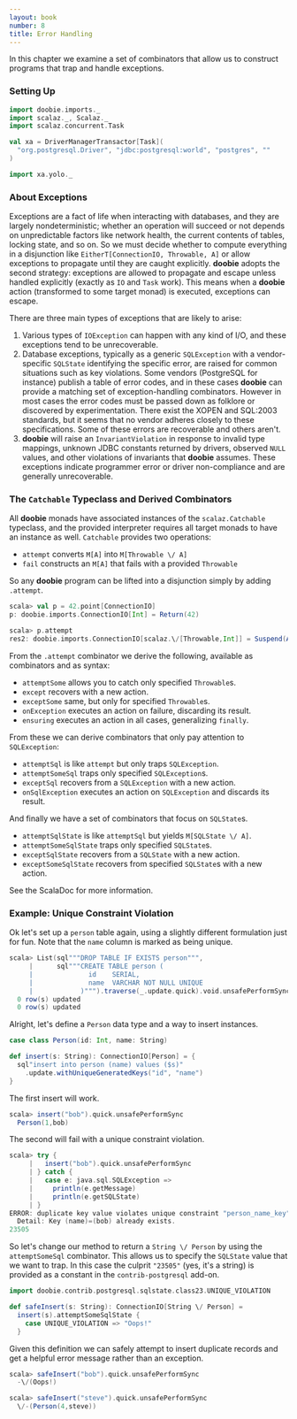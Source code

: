 ```yaml
---
layout: book
number: 8
title: Error Handling
---
```


In this chapter we examine a set of combinators that allow us to construct programs that trap and handle exceptions.

### Setting Up

```scala
import doobie.imports._
import scalaz._, Scalaz._
import scalaz.concurrent.Task

val xa = DriverManagerTransactor[Task](
  "org.postgresql.Driver", "jdbc:postgresql:world", "postgres", ""
)

import xa.yolo._
```

### About Exceptions

Exceptions are a fact of life when interacting with databases, and they are largely nondeterministic; whether an operation will succeed or not depends on unpredictable factors like network health, the current contents of tables, locking state, and so on. So we must decide whether to compute everything in a disjunction like `EitherT[ConnectionIO, Throwable, A]` or allow exceptions to propagate until they are caught explicitly. **doobie** adopts the second strategy: exceptions are allowed to propagate and escape unless handled explicitly (exactly as `IO` and `Task` work). This means when a **doobie** action (transformed to some target monad) is executed, exceptions can escape.

There are three main types of exceptions that are likely to arise:

1. Various types of `IOException` can happen with any kind of I/O, and these exceptions tend to be unrecoverable.
1. Database exceptions, typically as a generic `SQLException` with a vendor-specific `SQLState` identifying the specific error, are raised for common situations such as key violations. Some vendors (PostgreSQL for instance) publish a table of error codes, and in these cases **doobie** can provide a matching set of exception-handling combinators. However in most cases the error codes must be passed down as folklore or discovered by experimentation. There exist the XOPEN and SQL:2003 standards, but it seems that no vendor adheres closely to these specifications. Some of these errors are recoverable and others aren't.
1. **doobie** will raise an `InvariantViolation` in response to invalid type mappings, unknown JDBC constants returned by drivers, observed `NULL` values, and other violations of invariants that **doobie** assumes. These exceptions indicate programmer error or driver non-compliance and are generally unrecoverable.

### The `Catchable` Typeclass and Derived Combinators

All **doobie** monads have associated instances of the `scalaz.Catchable` typeclass, and the provided interpreter requires all target monads to have an instance as well. `Catchable` provides two operations:

- `attempt` converts `M[A]` into `M[Throwable \/ A]`
- `fail` constructs an `M[A]` that fails with a provided `Throwable`

So any **doobie** program can be lifted into a disjunction simply by adding `.attempt`.

```scala
scala> val p = 42.point[ConnectionIO]
p: doobie.imports.ConnectionIO[Int] = Return(42)

scala> p.attempt
res2: doobie.imports.ConnectionIO[scalaz.\/[Throwable,Int]] = Suspend(Attempt(Return(42)))
```

From the `.attempt` combinator we derive the following, available as combinators and as syntax:

- `attemptSome` allows you to catch only specified `Throwable`s.
- `except` recovers with a new action.
- `exceptSome` same, but only for specified `Throwable`s.
- `onException` executes an action on failure, discarding its result.
- `ensuring` executes an action in all cases, generalizing `finally`.

From these we can derive combinators that only pay attention to `SQLException`:

- `attemptSql` is like `attempt` but only traps `SQLException`. 
- `attemptSomeSql` traps only specified `SQLException`s.
- `exceptSql` recovers from a `SQLException` with a new action.
- `onSqlException` executes an action on `SQLException` and discards its result.

And finally we have a set of combinators that focus on `SQLState`s.

- `attemptSqlState` is like `attemptSql` but yields `M[SQLState \/ A]`.     
- `attemptSomeSqlState` traps only specified `SQLState`s.
- `exceptSqlState` recovers from a `SQLState` with a new action.
- `exceptSomeSqlState`  recovers from specified `SQLState`s with a new action.

See the ScalaDoc for more information.

### Example: Unique Constraint Violation

Ok let's set up a `person` table again, using a slightly different formulation just for fun. Note that the `name` column is marked as being unique.

```scala
scala> List(sql"""DROP TABLE IF EXISTS person""",
     |      sql"""CREATE TABLE person (
     |              id    SERIAL,
     |              name  VARCHAR NOT NULL UNIQUE
     |            )""").traverse(_.update.quick).void.unsafePerformSync
  0 row(s) updated
  0 row(s) updated
```

Alright, let's define a `Person` data type and a way to insert instances.


```scala
case class Person(id: Int, name: String)

def insert(s: String): ConnectionIO[Person] = {
  sql"insert into person (name) values ($s)"
    .update.withUniqueGeneratedKeys("id", "name")
}
```

The first insert will work.

```scala
scala> insert("bob").quick.unsafePerformSync
  Person(1,bob)
```

The second will fail with a unique constraint violation.

```scala
scala> try {
     |   insert("bob").quick.unsafePerformSync
     | } catch {
     |   case e: java.sql.SQLException => 
     |     println(e.getMessage)
     |     println(e.getSQLState)
     | }
ERROR: duplicate key value violates unique constraint "person_name_key"
  Detail: Key (name)=(bob) already exists.
23505
```

So let's change our method to return a `String \/ Person` by using the `attemptSomeSql` combinator. This allows us to specify the `SQLState` value that we want to trap. In this case the culprit `"23505"` (yes, it's a string) is provided as a constant in the `contrib-postgresql` add-on. 


```scala
import doobie.contrib.postgresql.sqlstate.class23.UNIQUE_VIOLATION

def safeInsert(s: String): ConnectionIO[String \/ Person] =
  insert(s).attemptSomeSqlState {
    case UNIQUE_VIOLATION => "Oops!"
  }
```

Given this definition we can safely attempt to insert duplicate records and get a helpful error message rather than an exception.


```scala
scala> safeInsert("bob").quick.unsafePerformSync
  -\/(Oops!)

scala> safeInsert("steve").quick.unsafePerformSync
  \/-(Person(4,steve))
```
